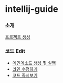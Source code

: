 # intellij-guide

### 소개

[프로젝트 생성](https://github.com/davin325/intellij-guide/blob/main/intellij-guide/%ED%94%84%EB%A1%9C%EC%A0%9D%ED%8A%B8%20%EC%83%9D%EC%84%B1.md)

### 코드 Edit

- [메인메소드 생성 및 실행](https://github.com/davin325/intellij-guide/blob/main/intellij-guide/%EB%A9%94%EC%9D%B8%EB%A9%94%EC%86%8C%EB%93%9C%20%EC%83%9D%EC%84%B1%20%EB%B0%8F%20%EC%8B%A4%ED%96%89.md)
- [라인 수정하기](https://github.com/davin325/intellij-guide/blob/main/intellij-guide/%EB%9D%BC%EC%9D%B8%20%EC%88%98%EC%A0%95%ED%95%98%EA%B8%B0.md)
- [코드 즉시보기](https://github.com/davin325/intellij-guide/blob/main/intellij-guide/%EC%BD%94%EB%93%9C%20%EC%A6%89%EC%8B%9C%EB%B3%B4%EA%B8%B0.md)